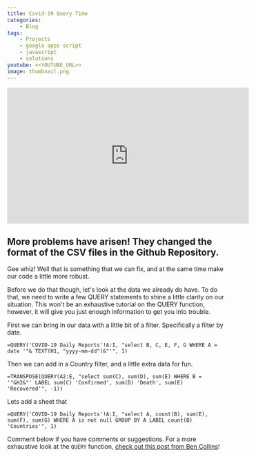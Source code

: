 ```yaml
---
title: Covid-19 Query Time
categories:
    - Blog
tags:
    - Projects
    - google apps script
    - javascript
    - solutions
youtube: <<YOUTUBE_URL>>
image: thumbnail.png
---
```


<iframe width="560" height="315" src="https://www.youtube.com/embed/_We0zGK3aWY" frameborder="0" allow="accelerometer; autoplay; encrypted-media; gyroscope; picture-in-picture" allowfullscreen></iframe>

## More problems have arisen! They changed the format of the CSV files in the Github Repository.

Gee whiz! Well that is something that we can fix, and at the same time make our code a little more robust.

Before we do that though, let's look at the data we already do have. To do that, we need to write a few QUERY statements to shine a little clarity on our situation. This won't be an exhaustive tutorial on the QUERY function, however, it will give you just enough information to get you into trouble.

First we can bring in our data with a little bit of a filter. Specifically a filter by date.

```xlsx
=QUERY('COVID-19 Daily Reports'!A:I, "select B, C, E, F, G WHERE A = date '"& TEXT(H1, "yyyy-mm-dd")&"'", 1)
```

Then we can add in a Country filter, and a little extra data for fun.

```xlsx
=TRANSPOSE(QUERY(A2:E, "select sum(C), sum(D), sum(E) WHERE B = '"&H2&"' LABEL sum(C) 'Confirmed', sum(D) 'Death', sum(E) 'Recovered'", -1))
```

Lets add a sheet that

```xlsx
=QUERY('COVID-19 Daily Reports'!A:I, "select A, count(B), sum(E), sum(F), sum(G) WHERE A is not null GROUP BY A LABEL count(B) 'Countries'", 1)
```

Comment below if you have comments or suggestions. For a more exhaustive look at the `QUERY` function, [check out this post from Ben Collins](https://www.benlcollins.com/spreadsheets/google-sheets-query-sql/)!
